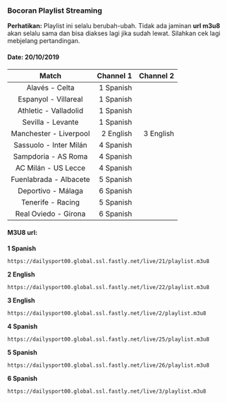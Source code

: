### Bocoran Playlist Streaming

**Perhatikan:** Playlist ini selalu berubah-ubah. Tidak ada jaminan **url m3u8** akan selalu sama dan bisa diakses lagi jika sudah lewat. Silahkan cek lagi mebjelang pertandingan.

#### Date: 20/10/2019

|Match|Channel 1|Channel 2|
|:---:|---:|---:|
|Alavés - Celta|1 Spanish||
|Espanyol - Villareal|1 Spanish||
|Athletic - Valladolid|1 Spanish||
|Sevilla - Levante|1 Spanish||
|Manchester - Liverpool|2 English|3 English|
|Sassuolo - Inter Milán|4 Spanish||
|Sampdoria - AS Roma|4 Spanish||
|AC Milán - US Lecce|4 Spanish||
|Fuenlabrada - Albacete|5 Spanish||
|Deportivo - Málaga|6 Spanish||
|Tenerife - Racing|5 Spanish||
|Real Oviedo - Girona|6 Spanish||

#### M3U8 url:

**1 Spanish**
```
https://dailysport00.global.ssl.fastly.net/live/21/playlist.m3u8
```
**2 English**
```
https://dailysport00.global.ssl.fastly.net/live/22/playlist.m3u8
```
**3 English**
```
https://dailysport00.global.ssl.fastly.net/live/2/playlist.m3u8
```
**4 Spanish**
```
https://dailysport00.global.ssl.fastly.net/live/25/playlist.m3u8
```
**5 Spanish**
```
https://dailysport00.global.ssl.fastly.net/live/26/playlist.m3u8
```
**6 Spanish**
```
https://dailysport00.global.ssl.fastly.net/live/3/playlist.m3u8
```

